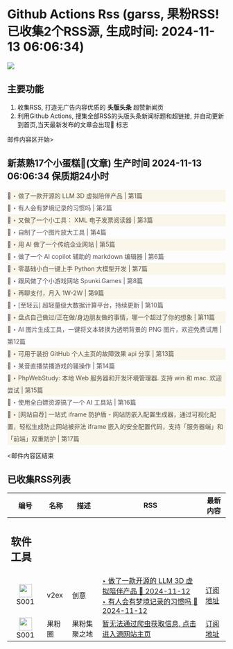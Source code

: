 # Github Actions Rss (garss, 果粉RSS! 已收集2个RSS源, 生成时间: 2024-11-13 06:06:34)

![](https://cdn.jsdelivr.net/gh/xinkeji/garss/_media/ga-rss.png)



## 主要功能
1. 收集RSS, 打造无广告内容优质的 **头版头条** 超赞新闻页
2. 利用Github Actions, 搜集全部RSS的头版头条新闻标题和超链接, 并自动更新到首页,当天最新发布的文章会出现🌈 标志

邮件内容区开始>
<h2>新蒸熟17个小蛋糕🍰(文章) 生产时间 2024-11-13 06:06:34 保质期24小时</h2>

<div style='line-height:3;background-color:#FAF6EA;' ><a href='https://www.v2ex.com/t/1089034#reply3' style="line-height:2;text-decoration:none;display:block;color:#584D49;">🌈 ‣ 做了一款开源的 LLM 3D 虚拟陪伴产品 | 第1篇</a></div><div style='line-height:3;' ><a href='https://www.v2ex.com/t/1088832#reply33' style="line-height:2;text-decoration:none;display:block;color:#584D49;">🌈 ‣ 有人会有梦境记录的习惯吗 | 第2篇</a></div><div style='line-height:3;background-color:#FAF6EA;' ><a href='https://www.v2ex.com/t/1089040#reply0' style="line-height:2;text-decoration:none;display:block;color:#584D49;">🌈 ‣ 又做了一个小工具： XML 电子发票阅读器 | 第3篇</a></div><div style='line-height:3;' ><a href='https://www.v2ex.com/t/1089030#reply3' style="line-height:2;text-decoration:none;display:block;color:#584D49;">🌈 ‣ 自制了一个图片放大工具 | 第4篇</a></div><div style='line-height:3;background-color:#FAF6EA;' ><a href='https://www.v2ex.com/t/1089006#reply5' style="line-height:2;text-decoration:none;display:block;color:#584D49;">🌈 ‣ 用 AI 做了一个传统企业网站 | 第5篇</a></div><div style='line-height:3;' ><a href='https://www.v2ex.com/t/1089016#reply0' style="line-height:2;text-decoration:none;display:block;color:#584D49;">🌈 ‣ 做了一个 AI copilot 辅助的 markdown 编辑器 | 第6篇</a></div><div style='line-height:3;background-color:#FAF6EA;' ><a href='https://www.v2ex.com/t/1088993#reply2' style="line-height:2;text-decoration:none;display:block;color:#584D49;">🌈 ‣ 零基础小白一键上手 Python 大模型开发 | 第7篇</a></div><div style='line-height:3;' ><a href='https://www.v2ex.com/t/1088996#reply1' style="line-height:2;text-decoration:none;display:block;color:#584D49;">🌈 ‣ 跟风做了个小游戏网站 Spunki.Games | 第8篇</a></div><div style='line-height:3;background-color:#FAF6EA;' ><a href='https://www.v2ex.com/t/1088813#reply7' style="line-height:2;text-decoration:none;display:block;color:#584D49;">🌈 ‣ 再聊支付，月入 1W-2W | 第9篇</a></div><div style='line-height:3;' ><a href='https://www.v2ex.com/t/1088978#reply0' style="line-height:2;text-decoration:none;display:block;color:#584D49;">🌈 ‣ [至轻云] 超轻量级大数据计算平台，持续更新 | 第10篇</a></div><div style='line-height:3;background-color:#FAF6EA;' ><a href='https://www.v2ex.com/t/1088934#reply0' style="line-height:2;text-decoration:none;display:block;color:#584D49;">🌈 ‣ 盘点自己做过/正在做/身边朋友做的事情，哪一个超过了你的想象 | 第11篇</a></div><div style='line-height:3;' ><a href='https://www.v2ex.com/t/1088878#reply1' style="line-height:2;text-decoration:none;display:block;color:#584D49;">🌈 ‣ AI 图片生成工具，一键将文本转换为透明背景的 PNG 图片，欢迎免费试用 | 第12篇</a></div><div style='line-height:3;background-color:#FAF6EA;' ><a href='https://www.v2ex.com/t/1088818#reply5' style="line-height:2;text-decoration:none;display:block;color:#584D49;">🌈 ‣ 可用于装扮 GitHub 个人主页的故障效果 api 分享 | 第13篇</a></div><div style='line-height:3;' ><a href='https://www.v2ex.com/t/1088953#reply2' style="line-height:2;text-decoration:none;display:block;color:#584D49;">🌈 ‣ 某音直播禁播游戏的骚操作 | 第14篇</a></div><div style='line-height:3;background-color:#FAF6EA;' ><a href='https://www.v2ex.com/t/1088769#reply3' style="line-height:2;text-decoration:none;display:block;color:#584D49;">🌈 ‣ PhpWebStudy: 本地 Web 服务器和开发环境管理器. 支持 win 和 mac. 欢迎尝试 | 第15篇</a></div><div style='line-height:3;' ><a href='https://www.v2ex.com/t/1088746#reply1' style="line-height:2;text-decoration:none;display:block;color:#584D49;">🌈 ‣ 使用全白嫖资源搞了一个 AI 工具站 | 第16篇</a></div><div style='line-height:3;background-color:#FAF6EA;' ><a href='https://www.v2ex.com/t/1088724#reply6' style="line-height:2;text-decoration:none;display:block;color:#584D49;">🌈 ‣ [网站自荐] 一站式 iframe 防护盾 - 网站防嵌入配置生成器，通过可视化配置，轻松生成防止网站被非法 iframe 嵌入的安全配置代码，支持「服务器端」和「前端」双重防护 | 第17篇</a></div>

<邮件内容区结束

## 已收集RSS列表

| 编号 | 名称 | 描述 | RSS | 最新内容 |
| --- | --- | --- | --- | --- |
| <h2 id="软件工具">软件工具</h2> |  |   |  |  |
| <div id="S001" style="text-align: center;"><img src="https://cdn.jsdelivr.net/gh/zhaoolee/garss/_media/favicon/S001.png" width="30px" style="width:30px;height: auto;"/><br><span>S001</span></div> | v2ex | 创意 | [‣ 做了一款开源的 LLM 3D 虚拟陪伴产品 🌈 2024-11-12](https://www.v2ex.com/t/1089034#reply3)<br/>[‣ 有人会有梦境记录的习惯吗 🌈 2024-11-12](https://www.v2ex.com/t/1088832#reply33) | [订阅地址](https://www.v2ex.com/feed/tab/creative.xml) |
| <div id="S001" style="text-align: center;"><img src="https://cdn.jsdelivr.net/gh/zhaoolee/garss/_media/favicon/S001.png" width="30px" style="width:30px;height: auto;"/><br><span>S001</span></div> | 果粉圈 | 果粉集聚之地 | [暂无法通过爬虫获取信息, 点击进入源网站主页](https://g0f.cn) | [订阅地址](https://g0f.cn/rss.xml) |



